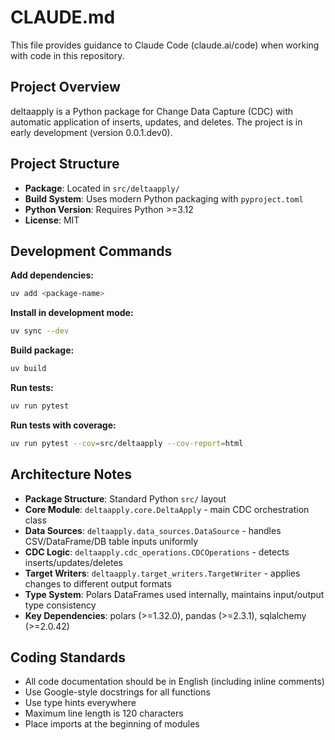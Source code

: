 # CLAUDE.md

This file provides guidance to Claude Code (claude.ai/code) when working with code in this repository.

## Project Overview

deltaapply is a Python package for Change Data Capture (CDC) with automatic application of inserts, updates, and deletes. The project is in early development (version 0.0.1.dev0).

## Project Structure

- **Package**: Located in `src/deltaapply/`
- **Build System**: Uses modern Python packaging with `pyproject.toml`
- **Python Version**: Requires Python >=3.12
- **License**: MIT

## Development Commands

**Add dependencies:**
```bash
uv add <package-name>
```

**Install in development mode:**
```bash
uv sync --dev
```

**Build package:**
```bash
uv build
```

**Run tests:**
```bash
uv run pytest
```

**Run tests with coverage:**
```bash
uv run pytest --cov=src/deltaapply --cov-report=html
```

## Architecture Notes

- **Package Structure**: Standard Python `src/` layout
- **Core Module**: `deltaapply.core.DeltaApply` - main CDC orchestration class
- **Data Sources**: `deltaapply.data_sources.DataSource` - handles CSV/DataFrame/DB table inputs uniformly
- **CDC Logic**: `deltaapply.cdc_operations.CDCOperations` - detects inserts/updates/deletes
- **Target Writers**: `deltaapply.target_writers.TargetWriter` - applies changes to different output formats
- **Type System**: Polars DataFrames used internally, maintains input/output type consistency
- **Key Dependencies**: polars (>=1.32.0), pandas (>=2.3.1), sqlalchemy (>=2.0.42)

## Coding Standards

- All code documentation should be in English (including inline comments)
- Use Google-style docstrings for all functions
- Use type hints everywhere
- Maximum line length is 120 characters
- Place imports at the beginning of modules